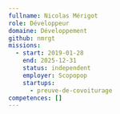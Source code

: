 ```yaml
---
fullname: Nicolas Mérigot
role: Développeur
domaine: Développement
github: nmrgt
missions:
  - start: 2019-01-28
    end: 2025-12-31
    status: independent
    employer: Scopopop
    startups:
      - preuve-de-covoiturage
competences: []
---
```

